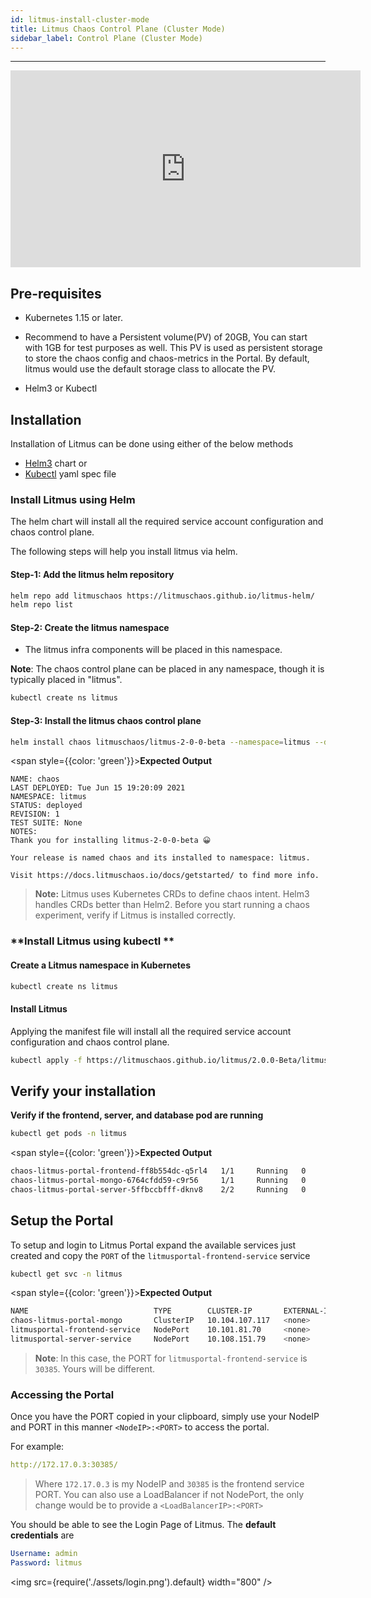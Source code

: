```yaml
---
id: litmus-install-cluster-mode
title: Litmus Chaos Control Plane (Cluster Mode)
sidebar_label: Control Plane (Cluster Mode)
---
```


---

<iframe width="560" height="315" src="https://www.youtube.com/embed/rOrKegj5ePI" frameborder="0" allow="accelerometer; autoplay; clipboard-write; encrypted-media; gyroscope; picture-in-picture" allowfullscreen></iframe>

## Pre-requisites

- Kubernetes 1.15 or later.
  ​
- Recommend to have a Persistent volume(PV) of 20GB, You can start with 1GB for test purposes as well. This PV is used as persistent storage to store the chaos config and chaos-metrics in the Portal. By default, litmus would use the default storage class to allocate the PV.

- Helm3 or Kubectl

## Installation

Installation of Litmus can be done using either of the below methods

- [Helm3](#helm_install) chart or
- [Kubectl](#kubectl_install) yaml spec file

### Install Litmus using Helm

The helm chart will install all the required service account configuration and chaos control plane.

The following steps will help you install litmus via helm.

#### Step-1: Add the litmus helm repository

```bash
helm repo add litmuschaos https://litmuschaos.github.io/litmus-helm/
helm repo list
```

#### Step-2: Create the litmus namespace

- The litmus infra components will be placed in this namespace.

**Note**: The chaos control plane can be placed in any namespace, though it is typically placed in "litmus".

```bash
kubectl create ns litmus
```

#### Step-3: Install the litmus chaos control plane

```bash
helm install chaos litmuschaos/litmus-2-0-0-beta --namespace=litmus --devel
```

<span style={{color: 'green'}}><b>Expected Output</b></span>

```
NAME: chaos
LAST DEPLOYED: Tue Jun 15 19:20:09 2021
NAMESPACE: litmus
STATUS: deployed
REVISION: 1
TEST SUITE: None
NOTES:
Thank you for installing litmus-2-0-0-beta 😀

Your release is named chaos and its installed to namespace: litmus.

Visit https://docs.litmuschaos.io/docs/getstarted/ to find more info.
```

> **Note:** Litmus uses Kubernetes CRDs to define chaos intent. Helm3 handles CRDs better than Helm2. Before you start running a chaos experiment, verify if Litmus is installed correctly.

### <a name="kubectl_install"> </a>**Install Litmus using kubectl **

#### **Create a Litmus namespace in Kubernetes**

```bash
kubectl create ns litmus
```

#### **Install Litmus**

Applying the manifest file will install all the required service account configuration and chaos control plane.

```bash
kubectl apply -f https://litmuschaos.github.io/litmus/2.0.0-Beta/litmus-2.0.0-Beta.yaml
```

## **Verify your installation**

**Verify if the frontend, server, and database pod are running**

```bash
kubectl get pods -n litmus
```

<span style={{color: 'green'}}><b>Expected Output</b></span>

```bash
chaos-litmus-portal-frontend-ff8b554dc-q5rl4   1/1     Running   0          2m6s
chaos-litmus-portal-mongo-6764cfdd59-c9r56     1/1     Running   0          2m6s
chaos-litmus-portal-server-5ffbccbfff-dknv8    2/2     Running   0          2m6s
```

## **Setup the Portal**

To setup and login to Litmus Portal expand the available services just created and copy the `PORT` of the `litmusportal-frontend-service` service

```bash
kubectl get svc -n litmus
```

<span style={{color: 'green'}}><b>Expected Output</b></span>

```bash
NAME                            TYPE        CLUSTER-IP       EXTERNAL-IP   PORT(S)                         AGE
chaos-litmus-portal-mongo       ClusterIP   10.104.107.117   <none>        27017/TCP                       2m
litmusportal-frontend-service   NodePort    10.101.81.70     <none>        9091:30385/TCP                  2m
litmusportal-server-service     NodePort    10.108.151.79    <none>        9002:32456/TCP,9003:31160/TCP   2m
```

> **Note**: In this case, the PORT for `litmusportal-frontend-service` is `30385`. Yours will be different.

### **Accessing the Portal**

Once you have the PORT copied in your clipboard, simply use your NodeIP and PORT in this manner `<NodeIP>:<PORT>` to access the portal.

For example:

```yaml
http://172.17.0.3:30385/
```

> Where `172.17.0.3` is my NodeIP and `30385` is the frontend service PORT. You can also use a LoadBalancer if not NodePort, the only change would be to provide a `<LoadBalancerIP>:<PORT>`

You should be able to see the Login Page of Litmus. The **default credentials** are

```yaml
Username: admin
Password: litmus
```

<img src={require('./assets/login.png').default} width="800" />
